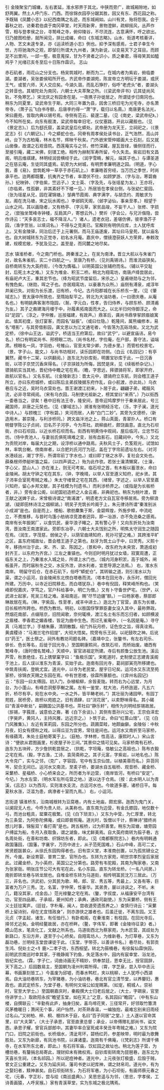 引
    金陵聚宝门城墉，左右袤延，淮水邪界于其北，中狭而旁广，故城厢隙地，如舒两翼。然土人呼门东、门西。而徐锦衣园亭分踞其胜，因又有东、西花园之称。予既辑《凤麓小志》以纪西南隅之名迹，而东城阙如。山川有灵，殆将怨我。会于暮秋之初，访秦君伯虞于南冈草堂，时天雨新霁，景物澄鲜，疏柳摇风，丛芦作雪，相与登孝侯之台，寻鹫峰之寺，俯仰陵谷，不尽流连，古意满怀，呼之欲出。归乃披图检册，就所闻见，排比成编，命曰《东城志略》。山水、街道考核綦详，人物、艺文未遑专录，亦《运渎桥道小志》例也。抑予深有感焉，士君子幸生今世，方将驰海外之观，即邹衍所谓大九州者，演为新说，以变易天下之耳目。而顾足不出里闬，一邱一壑，极意蒐探，甘为不贤者之识小，质之秦君，得毋笑其如醯鸡乎？光绪已亥冬至后十日陈作霖识。
志山

   赤石矶者，雨花山之分支也。杨吴筑城时，断而为二。在城内者为紫岩，俯临娄湖。娄湖者，吴张娄侯昭所开也。齐武帝作娄湖苑，陈宣帝立方明坛于娄湖，或厌王气，或誓六师，天人交应矣。今湖久涸，而乱石狰狞，俗呼“老虎头”者，娄湖头之转音也。其坡陀处为南冈，六朝士大夫萃聚之所。（《梁武帝评书》讥其徒尚风轨，不免寒乞。）宋沈庆之有园舍在是。一夜携子孙徙居之，所谓徒步归南冈也。稍东为同夏里，梁武帝生于斯。大同三年置为县，因舍三桥旧宅为光宅寺，亦名萧帝寺。（萧子云飞白书寺额，后唐李约得一“萧”字，载归以名斋。）南唐更名法光，宋曰鹿苑，皆取内典以锡号焉。寺侧有范云、裴邃二墓，（见《南史，梁武帝纪》。）今不知所在矣。向东有舰澳，梁武帝每幸旧宅，仪仗塞路，开此以藏舰也。（见《景定志》。）后为郄氏窟，盖梁武皇后化蟒处。武帝册为龙天王，立祠祀之，（《景定志》引《六朝记》。）今之蟒蛇仓也。冈脊有周孝侯处读书台，正气浩然，高山并峙。台下为古柏庵，林木名节，辉映千秋矣。门外嵌宋管仲姬画大士石刻，后又就山凿像，故谓之石观音院。西莲庵实与之邻，修竹深藏，屋瓦皆绿，循侧径而行，至接引庵，藏二米佛，刻镂工绝。相传为赫制军寿所留，今久失去。紫岩旧有文昌阁，明吕维祺建。林明经润尝横经于此。（润字雪睛，解元，端其子也。）与谭圣道之在慈云庵，生徒同其盛焉。矶旁为大树城，有明贾孝廉明道之园。（明道，字心我，善《易》，尝筑乾坤一草亭于赤石矶上。）孝廉皓首穷经，当万历之季世，时尚承平也。迨两都既覆，抗夷齐之节者，率潜伏不仕，如顾梦游、（字与治，寒碧裔孙。）纪映钟、（字伯紫，竺远子。）文士英、（字及先，与张瑶星为友。）王亦将，（亦临弟，性孤僻，非其紊好不下楼一见。）所居皆在孝侯台侧，与张幼仁斐园、（张为瑶星从兄，园在濯锦塘。）邹典节霞阁、典字满字，与胡念约、周敏求为友。阁在洗马塘，宋之玩水阁也。）李邺鸥天阁，（邺字泌仙，事亲至孝。）相望于山水之间。其以画隐者，又有杨亭、（字元草，家贫品竣，不妄干人。）张修、字损之，（尝独坐鹫峰寺钟楼，反扃其户，寄想云外。）樊圻（字会公，与兄沂偕隐，尝作诗云：“天多哀志士，福不降淫人。”）诸人，遗老衣冠，差堪仿佛，彼李渔芥子园，（渔字笠翁，以填词名。）不得与之竞美已。官廨则有明供应库，土人犹呼库上。又有金陵驿，同治后迁于上元署侧。而马王庙遂废，其址曰马皇苑，犹以庙名也。自大树城转东为正觉寺，初名水月庵。嘉庆中，僧镜澄获妖人方荣昇，奉敕改建，规模宏敞，予犹及见之。盖至是，而冈麓之地尽矣。

志水
    镇淮桥者，今之南门桥也。跨秦淮之上，在吴为南津。晋立大航以与朱雀门对，故名朱雀航，实二十四航之一。至唐乃有桥，（见刘禹锡诗。）而淮流益狭矣。自桥南转东为大英府街，（今改为膺福。）以明英国公张辅府而名。（辅以平交耻封，后死土木之难。）又东为堆金、积玉二桥。稍北为翔鸾坊，南唐卢绛尝居此，有庙祀卢大王，重其忠节也。（绛为昭武节度留后，宋杀之。）皇甫继勋与之为邻，有愧色矣。（继勋，晖之子也。亦居翔鸾坊，以豪暴为众所。）庙侧有溥泉，咸淳年井阑已失。对街为长乐渡，旧有桥，今圮。古丹阳郡城在长乐桥东一里，（见《肇域志》。）晋太康中所筑也，至隋始犁平之。转北为大油坊巷，（一曰德庆巷，从庵名也。）有明姚典客淛市隐园，（淛，字元白，性孝，告归侍养，与顾东桥、顾清甫为友。）其子之裔建海月楼于中，孙履素拓南面而大之。以北半归何侍御淳之，命曰“足园”。（淳之，字仲雅，巡按福建，有政声。）鼎革后，龚尚书鼎孳挈顾眉娘寓此。值其初度，张灯宴客，而园名“益振”。（或曰仕隐。）乾隆间，属熊编修本，易名“塔影”，与其旁借影园，龚文思以为江文通宅者，今皆荡为瓦砾场矣。又北为武定桥，（徐中山王达，谥武宁，桥适当王府第后，故曰“武宁”，以避宣庙讳，易今名。）桥口有明梁尚书、邢榜眼二坊。（尚书名材，字俭庵，在户部，善守法，谥端肃。榜眼名一凤，字羽伯，号雉山，官至太常少卿，为德乡里。）而管检校景宅，（景，字子山，能文。）与尚书坊相对，读乐园即在坊侧。（白云《名园记》：有亭翼然，藏书十二架，以供翻阅。）迤东北为钞库街，明置宝钞库于此，一日沉香街，以项子京焚沉香床得名。（子京挟妓为所侮，因焚是床，见《续板桥杂记》。）骠骑航实当其地，晋纪侍中瞻之宅在焉，（瞻，字思远，拜骠骑将军，即家开府，故航以官名。）又名东航。（《金陵新志》：晋太元中，骠骑府立东航，则会稽王道子所立，亦曰东府城桥，或曰陈后主弟叔陵据东府作乱，自小航渡，亦此处。）乌衣巷应与之近，吴时乌衣营处也。晋王谢渡江初来，卜居于此，翩翩子弟，裙屐风流，必非寻常阀阅。（宋有乌衣园，马制使光祖新之，榜其堂曰“来燕”。）乃以街西一委巷当之，谬矣！巷中旧有法王寺，隆安间，晋帝迎鸠摩罗什于秦来居此，号三藏国师，非唐之元奘也。（见《肇域志》。）濒淮有张明经泺宅，（泺，字子澜，道光中诗人。）与顾槐三（字秋碧。）夹河而居，人称“白门二妙”。其旁为文德桥，（新造用木，甚崇隆，与利涉桥同。）跨文庙泮池之上，蒋山真面，青翠扑人。桥口有明督学陈公子贞祠，旧名芥子河亭，今为茶社。疏柳曲栏，颇饶画意。直北为石坝街，亦曰石坝园，以近长桥石坝而名。街西有明黄侍中观祠，屋后临河，立忠节石坊。（侍中贵池人，与妻翁氏俱死靖难之变，翁有血影石，旧藏祠中，今失。）又北为贡院对岸，每届大比之期，设浮桥以通中路焉。夫秋风士子，负笈观光，试馆如林，率筑台榭。傍南岸者，以合肥刘氏河厅为冠，盖在丁字帘前遗址左右。（对河水港歧出，潮丁字形，所谓帘前丁字水也。）或曰即丁继之水亭，复社会文处也。薛桑根师停艇听笛之扁，（以四声调之。）殆为此作欤。若张士瀹清懒窝，（士瀹，字心父，昆山人。）亦在淮上，则无可考矣。临石坝之首，有木板以蓄泄水，命曰金陵闸。胡太守钟之宅在其东，（钟，字晚晴，以举人官至遵义知府，祀乡贤。其子沛率合室死粤贼之难。）朱太守绪曾之宅在其西，（绪曾，字述之，以举人官至嘉兴知府，留心乡邦文献，其子桂模为刊遗书。）而利涉桥界之。（或指是为长板桥者，非。）旁有金公阁，以祀国初造桥之人金云甫，非典祀也。稍东为桃叶渡，晋王献之送婢于此，宋曾极诗谓之“南浦渡”，明遗老方文自瓦官寺移居焉。旁为柳浪湖，（疑即田林诗注之烟柳湖。）明吴子充筑长吟阁于上，朱元律诗所谓“秦淮别派小成湖”是也。自是而上，楼船、歌舫麇集于斯，金碧辉煌，外施步幛，中流屹立，不费推移，与昔时乌篷小舫纳凉竞渡者迥异。即一冶游，亦不免沧桑之感焉。南岸有长年振粥厂，以食饥民，豪华浪子睹之，其有警心乎！又向东折处为汝南湾，晋汝南王南渡家此。旁即东冶亭，六朝士大夫饯别之所，明焦太守润生之随园在焉。（润生，字茂慈，弱侯之子，以荫官曲靖知府，死孙可望之难。）其跨淮平旷之区，盖东府城故址，晋会稽王道子之第也。赵牙为筑土山于中，曰灵秀。义熙十年，移扬州治于此，宋、齐、梁、陈因之，（景和中，改东府为未央宫，萧道成初封齐王，以东府为齐宫。）江左之重镇也。今则旧时明月犹过女墙，寂寞周遭，正临东关之上，乃秦淮水入城之处，所谓上水门也。（城内河身积淤，高于城外，闸板虽开，而时届秋冬之交，水反外泄，讲水利者，宜思导源之法焉。）
    右，淮水东南岸。
    明留守后仓，在赤石矶下，俗呼“蟒蛇仓”。其转输之道，则引淮水以为渠，谓之小运河，自金陵闸东北傍白塔巷而流。（塔本在回光寺，永乐时，僧回光所建。万历中，以寺近旧院移去，而白塔犹存。）巷中有倪园，释笑峰所构也。（笑峰即倪嘉庆，字笃之，官户科给事中，明亡为僧。）又有卜守备世俨宅。（世俨，以武进士起家，死吴三桂之难。圣祖南巡，赐“尽节边疆”额。）一曰杨家巷，蔡部郎琳故居在焉。（琳，字紫函，性至孝，咸丰中进士。）迤北为丁官营，直东为长塘，旧长板桥所跨也。桥西为教坊。明初，以胜国俘孥罪臣妻女没入其中，最称弊政。然烟花南部，点缀陪京，旧院闻歌，奈何辄唤，渡江名士有乐而忘归者，如顾横波之眉楼、李香君之媚香楼，皆足为曲中生色。而过孔雀庵中，（一名因是庵。）寻守真（马湘兰字。）手植朱藤，清阴散馥。经门外玩月桥，证色空之旨，得真诠焉。黄虞稷诗：“马湘兰宅作招提”，大彻大悟矣。院旁有乐王祠，以祀鼓吹之神。后讹曰“药王”，医士祭之。祠外有教坊司题名碑。（嘉靖中立，张鏊书，有左右司乐、俳长、色长等名，后徙于回光寺。）至国朝康熙间，改筑石坝，而桥始废。塘西有鹫峰寺，（唐时僧名鹫峰。）天顺中，宦官进祖定所建。寺后有颜鲁公放生池。溪云芦雪，秋景绝佳，石上镌擘窠字曰：“鱼极乐国”。宋乾道时，史制使正志建青溪阁于池上，后人误以淮东为青溪，实始于此。迤南有回光寺，葛祠部寅亮所移建也。中筑青扶阁，登眺尤宜。道光中，以寺为老民堂，屋宇日圮矣。运河水又东流至苑家桥，徐锦衣天赐之东园在焉。中有世恩楼，徐霖所篆额也。（《弇州名园记》云：“东园一曰太傅园。初入门，杂植榆柳，余皆麦陇。转而右为心远堂，为月台，为小蓬山，有峰峦洞壑亭榭之属。左有一鉴堂，枕大池，丹桥迤逦，凡五六折，桥尽有亭，宛在水中央。一水之外，皆平畴老树。”）其壮丽为诸园甲。有园丁苑姓，居桥旁，故桥以苑姓之。旧有酒肆，曰“浣花居”，以卖野味得名。其小碣曰“青溪中断处”，嗣魏国公洪基书也。茶社曰“静乐轩”，相传为刘明经旂锡故居。（旂锡，字莪厓，诚意伯之裔，著《白下余谈》。）其侧有晋孙兴公宅，王宗伯泽宏（字昊庐，黄冈人，主持风雅，远近宗之。）卜筑于此，命曰“红蔷山馆”。（见《白门风雅集》。）左近有茉莉园，东园之所分也。蔬圃菜畦，地颇幽僻。金陵俗：中秋月夜，妇女有摸秋之戏，以得瓜豆为宜男，常往是间也。运河水又南折至马家桥，有缘蘋湾，朱处士庭柏寄寓于上。（庭柏，字林修，性高洁，康熙时人。）宋山言诗：“便欲从君图画里，杉皮屋子补三间。”其景仰之情可见矣。马家桥南有石桥，迤东为五块砖，方少詹拱乾尝居之，（拱乾，字坦庵，恪敏公之高祖也。）陈布衣毅之宅在焉。（毅，字古渔，工诗，袁简斋称之。其子元富，字紫岩，以地名也。）陈大令克广，实与之邻，（克广，字容园，宅中有玉京仙馆，以植美蓉而名。）异苔同岑，契合无间已。运河水又南流，至麦子桥，娄湖水自五板桥、观音桥、藏金桥、采蘩桥、星福桥、小心桥来会之，所历者为半边营，（南岸皆河，有桥曰“安定”，今圮。）为水左营，（明水军左所屯营之地。）遂以达于仓焉。（按：此水明人以为青溪，《吕志》以为西沟，实则淮水支流，古运河水也。今故道多塞，诸桥日平。每夏秋水涨，泛滥为患，病潦者十室而九焉。）
    右，小运河。

志街道
    镇淮桥东，沿南城根转为豆腐巷，内有土地庙，颇宏廓。迤西为鬼门关，以阒寂无人也，今呼为贵人坊，从美称也。直东南为边营，有金氏膝园，地仅数十弓，而池台粗具，罂粟花极繁。(见《白下琐言》，）又东为中营，为仁厚里，转北为三条营，为阿弥陀佛庵，或曰即普照庵。道光时，饭僧以千计，蔡琳诗“腊终尚想儿时事，锦髻双丫看打斋”是也。跨五板桥，过为积善里。稍东为双塘，塘旁园户缚盆为船，冬月入夜取鱼，谓之湖鱼，味尤鲜美焉。自大英府南转为翦子巷，古名周处街，在善和坊南、织锦坊东者，即此。（见《南都察院志》。）巷内有明韩通政国藩园，（国藩，字襄宇，万历中进士，从子范死国难。）石山中峰，高可二丈，宋贤题跋甚众，从徐氏东园购得者也。旧有崇义堂，本淮商创置，以为孤贫肄业之所，今废。新设育婴、普育二堂，官所办也。东转为方家苑，明世宗孝烈皇后家居此。过藏金桥，为小英府，英国公之分第也。路旁有韦驼殿，其南为陶家巷，又南为张家衙。明张庄节公可大有宅在此，名小东园。直东为转龙桥。（一名八间房。）南折即转龙巷与转龙居也。自堆金桥东转为马道街，相传明富民沈万三居此。（万三，非名也。洪武初，分其民为歌、畸，郎、官、秀五等，秀最上，又各有等，巨富者为万户三秀。沈，名富，字仲荣，性豪华。其弟贵，屡以诗讽之，不听。未几，籍没其家，戍金齿。）范光禄鏊之宅在焉。（鏊，字叔度，从福康安平台湾有功，官至四品卿。子承祖，夔州知府；承典，通政司副使。）东为采蘩桥，侧有王义士廷铨寓庐。（廷铨，字朴庵，闽人，尝收道旁遗孩养之。）查慎行诗云：“采蘩桥上留诗别，母在尤宜惜政身”，则亦游侠之雄者也。后虽迁徙，不离东园。又王元贞（字孟起，诸生，有任恤行。）有卧痴阁，在秦淮南；有桂园，在回光寺后，择邻尤近矣。金明经鳌故居，亦在桥畔。（鳌，字伟军，即著《金陵待征录》者。）模山范水，笔具化工，文献之所系也。马道街西北为蔡家苑，为木匠营，其歧处为新路口，东沿方井，遂至于小心桥矣。自翔鸾坊人，为维新巷，为灯草巷，又东为磊功巷，兰明经玉堂尝课徒于此。（玉堂，字带芬，以善讲书名。）巷尽处，有郭贡生鸿、倪处士之<钅鹿>二孝子坊，东西相望。转北为箍桶巷，有徐髯仙霖快园，前明武宗南巡时幸其家，于晚静阁下钓鱼，失足落水中，园内有宸幸堂、浴龙池，皆纪实也。（霖，字子仁，词曲诗画无不精妙，供奉禁廷，恩幸无比，授官固辞，天下高之。）后园数易主，至国朝为凌州判霄所得。（霄，字芝泉，尝入毕中丞沅幕，书画篆刻皆工。）今虽废为邱墟，而春水鸭栏，夹以桃柳，土人犹呼小西湖焉。自大油坊巷转东，为宰猪巷，为小油坊巷，巷北有官立清节堂，以养嫠妇，惠政也。直武定桥东，为堂子巷，有明何文端公如宠赐第。（如宠，桐城人，崇祯时，官至大学士。）至国朝嘉庆时，秦殿撰大士归老后居之，（大士，字磵泉，官至侍讲学士。）取欧阳永叔“瞻望玉堂，如在天上”之意，名其园曰“瞻园”。（中有东山楼，自撰联云：“辛勤有此庐，抽身归矣，喜鸟啼花笑，三径常开，好领取竹簟清风茅檐暖日；萧闲无个事，闭户怡然，对茶熟香温，一编独抱，最难忘别来旧雨经过名山。”又树柏、梓、桐、椐四木于庭，名曰“百子同居”之堂。）土人遂以官命其里，曰“大夫第”。（大士子承恩，官至直隶总督；承业，以帝傅赠礼部尚书，谥文悫。承恩子耀，曾官兵部郎中。其妻毕率合室死咸丰癸丑年粤贼之难。）又东为院门口，旧院之前街也。长桥烟水，清泚弯环，碧杨红药，参差映带，明时最为歌舞胜处。又东为新廊，有凤池书院，以课诸童。迤南有千佛庵，（《梵刹志》所谓千佛寺，在水军所东北者，即此。）有石将军庙，饮虹园之故址也。稍北为莲子营，为槽坊巷，有釐捐总局寄此，理财抑末有微权焉。自钞库街转南为琵琶巷，迤东北为天喜长生祠，（本名祁园。）所以祀痘神者。道光中，上元夜张灯极盛，后毁于贼，曾文正公重建之。又东为延庆祠，藩司书吏以祀库神，谓之财帛司。道光中，有为之娶妇者，黩神甚矣。自石坝街转东，为石将军巷，为小石坝街，有画师蔡元春之宅，（元春，字芷衫，尝与绘《南巡盛典》。）吴思忠遥与为邻，（思忠，字孝侯，工诗善画猿，人呼吴猴。）家有青溪草堂，实为东城之极北隅焉。
